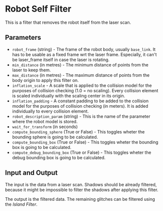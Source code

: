 # Robot Self Filter
This is a filter that removes the robot itself from the laser scan.

## Parameters
* `robot_frame` (string) - The frame of the robot body, usually `base_link`. It has to be usable as a fixed frame wrt the laser frame. Especially, it can't be laser_frame itself in case the laser is rotating.
* `min_distance` (in metres) - The minimum distance of points from the laser to keep them.
* `max_distance` (in metres) - The maximum distance of points from the body origin to apply this filter on.
* `inflation_scale` - A scale that is applied to the collision model for the purposes of collision checking (1.0 = no scaling). Every collision element is scaled individually with the scaling center in its origin.
* `inflation_padding` - A constant padding to be added to the collision model for the purposes of collision checking (in meters). It is added individually to every collision element.
* `robot_description_param` (string) - This is the name of the parameter where the robot model is stored.
* `wait_for_transform` (in seconds)
* `compute_bounding_sphere` (True or False) - This toggles wheter the bounding sphere is going to be calculated.
* `compute_bounding_box` (True or False) - This toggles wheter the bounding box is going to be calculated.
* `compute_debug_bounding_box` (True or False) - This toggles wheter the debug bounding box is going to be calculated.

## Input and Output
The input is the data from a laser scan. Shadows should be already filtered, because it might be impossible to filter the shadows after applying this filter.

The output is the filtered data. The remaining glitches can be filtered using the *Island Filter*.

